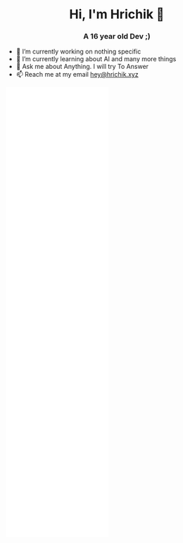 <h1 align="center">Hi, I'm Hrichik 👋</h1>
<h3 align="center">A 16 year old Dev ;) </h3>


- 🔭 I’m currently working on nothing specific
- 🌱 I’m currently learning about AI and many more things
- 💬 Ask me about Anything. I will try To Answer
- 📫 Reach me at my email hey@hrichik.xyz

![Metrics](/github-metrics.svg)

